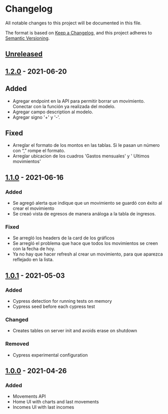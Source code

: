 # Changelog

All notable changes to this project will be documented in this file.

The format is based on [Keep a Changelog](https://keepachangelog.com/en/1.0.0/),
and this project adheres to [Semantic Versioning](https://semver.org/spec/v2.0.0.html).

## [Unreleased]

## [1.2.0] - 2021-06-20

## Added
 -   Agregar endpoint en la API para permitir borrar un movimiento. Conectar con la función ya realizada del modelo.
 -   Agregar campo description al modelo.
 -   Agregar signo '+' y '-'.

 ## Fixed
 -   Arreglar el formato de los montos en las tablas. Si le pasan un número con “,” rompe el formato.
 -   Arreglar ubicacion de los cuadros 'Gastos mensuales' y ' Ultimos movimientos'
## [1.1.0] - 2021-06-16

### Added

-   Se agregó alerta que indique que un movimiento se guardó con éxito al crear el movimiento
-   Se creaó vista de egresos de manera análoga a la tabla de ingresos.

### Fixed

-   Se arregló los headers de la card de los gráficos
-	Se arregló el problema que hace que todos los movimientos se creen con la fecha de hoy.
-	Ya no hay que hacer refresh al crear un movimiento, para que aparezca reflejado en la lista.

## [1.0.1] - 2021-05-03

### Added

-   Cypress detection for running tests on memory
-   Cypress seed before each cypress test

### Changed

-   Creates tables on server init and avoids erase on shutdown

### Removed

-   Cypress experimental configuration

## [1.0.0] - 2021-04-26

### Added

-   Movements API
-   Home UI with charts and last movements
-   Incomes UI with last incomes

[unreleased]: https://github.com/rodrigomiguelfm/gitapp/compare/v1.2.0...HEAD
[1.2.0]: https://github.com/rodrigomiguelfm/gitapp/releases/tag/v1.2.0
[1.1.0]: https://github.com/rodrigomiguelfm/gitapp/releases/tag/v1.1.0
[1.0.1]: https://github.com/rodrigomiguelfm/gitapp/releases/tag/v1.0.1
[1.0.0]: https://github.com/rodrigomiguelfm/gitapp/releases/tag/v1.0.0